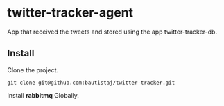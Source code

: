# twitter-tracker-agent
App that received the tweets and stored using the app twitter-tracker-db.

## Install

Clone the project.
```shell
git clone git@github.com:bautistaj/twitter-tracker.git
```
Install **rabbitmq** Globally.
